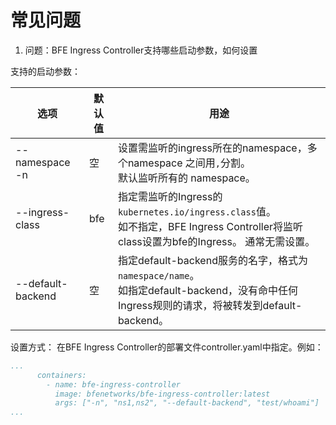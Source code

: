 # 常见问题
1. 问题：BFE Ingress Controller支持哪些启动参数，如何设置

支持的启动参数：

 选项 | 默认值 | 用途|
| --- | --- | --- |
| --namespace <br> -n | 空 | 设置需监听的ingress所在的namespace，多个namespace 之间用`,`分割。<br>默认监听所有的 namespace。  |
| --ingress-class| bfe | 指定需监听的Ingress的`kubernetes.io/ingress.class`值。<br>如不指定，BFE Ingress Controller将监听class设置为bfe的Ingress。 通常无需设置。 |
| --default-backend| 空 | 指定default-backend服务的名字，格式为`namespace/name`。<br>如指定default-backend，没有命中任何Ingress规则的请求，将被转发到default-backend。 |

设置方式：
在BFE Ingress Controller的部署文件controller.yaml中指定。例如：
```yaml
...
      containers:
        - name: bfe-ingress-controller
          image: bfenetworks/bfe-ingress-controller:latest
          args: ["-n", "ns1,ns2", "--default-backend", "test/whoami"]
...
```

